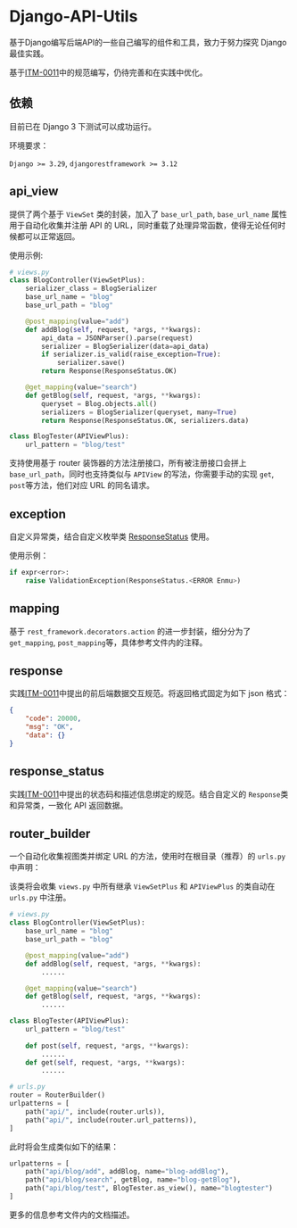 # Django-API-Utils

基于Django编写后端API的一些自己编写的组件和工具，致力于努力探究 Django 最佳实践。

基于[ITM-0011](https://github.com/ITStudioOUC/ITM/blob/main/documents/ITM-0011.txt)中的规范编写，仍待完善和在实践中优化。

## 依赖

目前已在 Django 3 下测试可以成功运行。

环境要求：

`Django >= 3.29`, `djangorestframework >= 3.12`

## api_view

提供了两个基于 `ViewSet` 类的封装，加入了 `base_url_path`, `base_url_name` 属性用于自动化收集并注册 API 的 URL，同时重载了处理异常函数，使得无论任何时候都可以正常返回。

使用示例:

```python
# views.py
class BlogController(ViewSetPlus):
    serializer_class = BlogSerializer
    base_url_name = "blog"
    base_url_path = "blog"

    @post_mapping(value="add")
    def addBlog(self, request, *args, **kwargs):
        api_data = JSONParser().parse(request)
        serializer = BlogSerializer(data=api_data)
        if serializer.is_valid(raise_exception=True):
            serializer.save()
        return Response(ResponseStatus.OK)

    @get_mapping(value="search")
    def getBlog(self, request, *args, **kwargs):
        queryset = Blog.objects.all()
        serializers = BlogSerializer(queryset, many=True)
        return Response(ResponseStatus.OK, serializers.data)

class BlogTester(APIViewPlus):
    url_pattern = "blog/test"
```

支持使用基于 router 装饰器的方法注册接口，所有被注册接口会拼上 `base_url_path`，同时也支持类似与 `APIView` 的写法，你需要手动的实现 `get`, `post`等方法，他们对应 URL 的同名请求。


## exception

自定义异常类，结合自定义枚举类 [ResponseStatus](#response_status) 使用。

使用示例：

```python
if expr<error>:
    raise ValidationException(ResponseStatus.<ERROR Enmu>)
```

## mapping

基于 `rest_framework.decorators.action` 的进一步封装，细分分为了`get_mapping`, `post_mapping`等，具体参考文件内的注释。

## response

实践[ITM-0011](https://github.com/ITStudioOUC/ITM/blob/main/documents/ITM-0011.txt)中提出的前后端数据交互规范。将返回格式固定为如下 json 格式：

```json
{
    "code": 20000,
    "msg": "OK",
    "data": {}
}
```

## response_status

实践[ITM-0011](https://github.com/ITStudioOUC/ITM/blob/main/documents/ITM-0011.txt)中提出的状态码和描述信息绑定的规范。结合自定义的 `Response`类和异常类，一致化 API 返回数据。

## router_builder

一个自动化收集视图类并绑定 URL 的方法，使用时在根目录（推荐）的 `urls.py`中声明：

该类将会收集 `views.py` 中所有继承 `ViewSetPlus` 和 `APIViewPlus` 的类自动在  `urls.py` 中注册。

```python
# views.py
class BlogController(ViewSetPlus):
    base_url_name = "blog"
    base_url_path = "blog"

    @post_mapping(value="add")
    def addBlog(self, request, *args, **kwargs):
        ......

    @get_mapping(value="search")
    def getBlog(self, request, *args, **kwargs):
        ......

class BlogTester(APIViewPlus):
    url_pattern = "blog/test"
    
    def post(self, request, *args, **kwargs):
        ......
    def get(self, request, *args, **kwargs):
        ......

# urls.py
router = RouterBuilder()
urlpatterns = [
    path("api/", include(router.urls)),
    path("api/", include(router.url_patterns)),
]
```

此时将会生成类似如下的结果：

```python
urlpatterns = [
    path("api/blog/add", addBlog, name="blog-addBlog"),
    path("api/blog/search", getBlog, name="blog-getBlog"),
    path("api/blog/test", BlogTester.as_view(), name="blogtester")
]
```

更多的信息参考文件内的文档描述。
